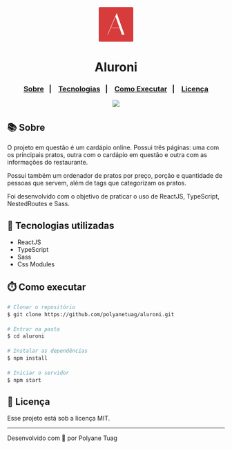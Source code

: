 <div align="center" justify-content="space-between">
  <img width= '80' src="./public/favicon.svg" /> 
  <h1>Aluroni</h1>
</div>

<h3 align="center">  
  <p align="center">
    <a href="#-sobre">Sobre</a>&nbsp;&nbsp;&nbsp;|&nbsp;&nbsp;&nbsp;
    <a href="#-tecnologias">Tecnologias</a>&nbsp;&nbsp;&nbsp;|&nbsp;&nbsp;&nbsp;
    <a href="#-como-executar">Como Executar</a>&nbsp;&nbsp;&nbsp;|&nbsp;&nbsp;&nbsp;
    <a href="#-licença">Licença</a>
  </p>
</h3>

<div align="center">
    <img width= '800' src="./public/assets/pratos/gif.gif" /> 
</div>

## 📚 Sobre

O projeto em questão é um cardápio online. Possui três páginas: uma com os principais pratos, outra com o cardápio em questão e outra com as informações do restaurante.

Possui também um ordenador de pratos por preço, porção e quantidade de pessoas que servem, além de tags que categorizam os pratos.

Foi desenvolvido com o objetivo de praticar o uso de ReactJS, TypeScript, NestedRoutes e Sass.


## 🚀 Tecnologias utilizadas

- ReactJS
- TypeScript
- Sass
- Css Modules

## ⏱️ Como executar

```bash
# Clonar o repositório
$ git clone https://github.com/polyanetuag/aluroni.git

# Entrar na pasta  
$ cd aluroni

# Instalar as dependências
$ npm install 

# Iniciar o servidor
$ npm start
```

## 📝 Licença

Esse projeto está sob a licença MIT.

---
Desenvolvido com 💜 por Polyane Tuag
